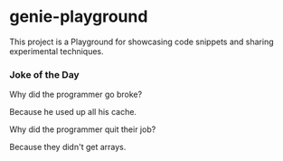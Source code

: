 # genie-playground

This project is a Playground for showcasing code snippets and sharing experimental techniques.

### Joke of the Day
Why did the programmer go broke?

Because he used up all his cache.

Why did the programmer quit their job?

Because they didn't get arrays.